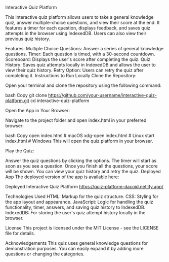 Interactive Quiz Platform

This interactive quiz platform allows users to take a general knowledge quiz, answer multiple-choice questions, and view their score at the end. It features a timer for each question, displays feedback, and saves quiz attempts in the browser using IndexedDB. Users can also view their previous quiz history.

Features:
Multiple Choice Questions: Answer a series of general knowledge questions.
Timer: Each question is timed, with a 30-second countdown.
Scoreboard: Displays the user's score after completing the quiz.
Quiz History: Saves quiz attempts locally in IndexedDB and allows the user to view their quiz history.
Retry Option: Users can retry the quiz after completing it.
Instructions to Run Locally
Clone the Repository:

Open your terminal and clone the repository using the following command:

bash
Copy
git clone https://github.com/your-username/interactive-quiz-platform.git
cd interactive-quiz-platform

Open the App in Your Browser:

Navigate to the project folder and open index.html in your preferred browser:

bash
Copy
open index.html  # macOS
xdg-open index.html  # Linux
start index.html  # Windows
This will open the quiz platform in your browser.

Play the Quiz:

Answer the quiz questions by clicking the options.
The timer will start as soon as you see a question.
Once you finish all the questions, your score will be shown.
You can view your quiz history and retry the quiz.
Deployed App
The deployed version of the app is available here:

Deployed Interactive Quiz Platform
https://quiz-platform-dacoid.netlify.app/

Technologies Used
HTML: Markup for the quiz structure.
CSS: Styling for the app layout and appearance.
JavaScript: Logic for handling the quiz functionality, timer, answers, and saving quiz history to IndexedDB.
IndexedDB: For storing the user's quiz attempt history locally in the browser.

License
This project is licensed under the MIT License - see the LICENSE file for details.

Acknowledgements
This quiz uses general knowledge questions for demonstration purposes. You can easily expand it by adding more questions or changing the categories.

